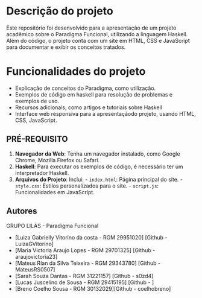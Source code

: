 # Descrição do projeto
Este repositório foi desenvolvido para a apresentação de um projeto acadêmico sobre o Paradigma Funcional, utilizando a linguagem Haskell. Além do código, o projeto conta com um site em HTML, CSS e JavaScript para documentar e exibir os conceitos tratados.
# Funcionalidades do projeto
- Explicação de conceitos do Paradigma, como utilização. 
- Exemplos de código em haskell para resolução de problemas e exemplos de uso.
- Recursos adicionais, como artigos e tutoriais sobre Haskell
- Interface web responsiva para a apresentaçãodo projeto, usando HTML, CSS, JavaScript.
  
## PRÉ-REQUISITO 
1. **Navegador da Web**: Tenha um navegador instalado, como Google Chrome, Mozilla Firefox ou Safari.
2. **Haskell**: Para executar os exemplos de código, é necessário ter um interpretador Haskell. 
3. **Arquivos do Projeto**: Inclui: - `index.html`: Página principal do site. - `style.css`: Estilos personalizados para o site. - `script.js`: Funcionalidades em JavaScript.
## Autores
GRUPO LILÁS - Paradigma Funcional 
- [Luiza Gabrielly Vitorino da costa - RGM 29951020] [Github - LuizaGVitorino]
- [Maria Victoria Araujo Lopes - RGM 29701325] [Github - araujovictoria23]
- [Mateus Rian da Silva Teixeira - RGM 29343780] [Github - MateusRS0507]
- [Sarah Souza Dantas - RGM 31221157] [Github - s0zd4]
- [Lucas Juscelino de Sousa - RGM 29415195] [Github - ]
- [Breno Coelho Sousa - RGM 30132029][Github - coelhobreno]
